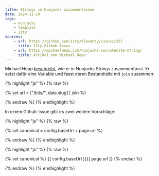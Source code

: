 ```yaml
---
title: Strings in Nunjucks zusammenfassen
date: 2024-11-20
tags:
    - nunjucks
    - template
    - 11ty
sources:
    - url: https://github.com/11ty/eleventy/issues/297
      title: 11ty Github Issue
    - url: https://michaelheap.com/nunjucks-concatenate-string/
      title: Artikel von Michael Heap
---
```


Michael Heap [beschreibt](https://michaelheap.com/nunjucks-concatenate-string/), wie er in Nunjucks Strings zusammenfasst. Er setzt dafür eine Variable und fasst deren Bestandteile mit ``join`` zusammen:


{% highlight "js" %}
{% raw %}

{% set url = ["/bits/", data.slug] | join %}

{% endraw %}
{% endhighlight %}

In einem Github-Issue gibt es zwei weitere Vorschläge:

{% highlight "js" %}
{% raw %}

{% set canonical = config.baseUrl + page.url %}

{% endraw %}
{% endhighlight %}



{% highlight "js" %}
{% raw %}

{% set canonical %}
{{ config.baseUrl }}{{ page.url }}
{% endset %}

{% endraw %}
{% endhighlight %}

